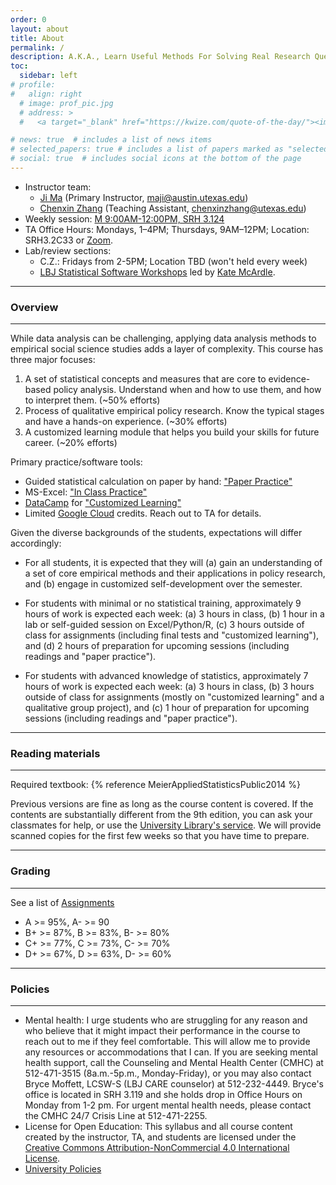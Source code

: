 ```yaml
---
order: 0
layout: about
title: About
permalink: /
description: A.K.A., Learn Useful Methods For Solving Real Research Questions But Not (Only) For Passing Course Exams And Assignments
toc:
  sidebar: left
# profile:
#   align: right
  # image: prof_pic.jpg
  # address: >
  #   <a target="_blank" href="https://kwize.com/quote-of-the-day/"><img style="width:300px;" src="https://kwize.com/pics/Quote-of-the-Day-3-0.jpg" alt="Quote of the Day"></a>

# news: true  # includes a list of news items
# selected_papers: true # includes a list of papers marked as "selected={true}"
# social: true  # includes social icons at the bottom of the page
---
```


 
- Instructor team:
  - [Ji Ma](https://jima.me/) (Primary Instructor, maji@austin.utexas.edu)
  - [Chenxin Zhang](https://lbj.utexas.edu/chenxin-zhang) (Teaching Assistant, chenxinzhang@utexas.edu)
- Weekly session: [M 9:00AM-12:00PM, SRH 3.124](/blog/)
- TA Office Hours: Mondays, 1–4PM; Thursdays, 9AM–12PM; Location: SRH3.2C33 or [Zoom](#).
- Lab/review sections:
  - C.Z.: Fridays from 2-5PM; Location TBD (won't held every week)
  - [LBJ Statistical Software Workshops](https://utexas.instructure.com/enroll/6KM8AK) led by [Kate McArdle](https://www.linkedin.com/in/katemcardle/).

---

### Overview
---

While data analysis can be challenging, applying data analysis methods to empirical social science studies adds a layer of complexity. This course has three major focuses:

1. A set of statistical concepts and measures that are core to evidence-based policy analysis. Understand when and how to use them, and how to interpret them. (~50% efforts)
2. Process of qualitative empirical policy research. Know the typical stages and have a hands-on experience. (~30% efforts)
3. A customized learning module that helps you build your skills for future career. (~20% efforts)

Primary practice/software tools: 

- Guided statistical calculation on paper by hand: ["Paper Practice"](/assignments/#21-paper-practice)
- MS-Excel: ["In Class Practice"](/assignments/#22-in-class-practice)
- [DataCamp](https://datacamp.com) for ["Customized Learning"](assignments/#3-customized-learning)
- Limited [Google Cloud](https://cloud.google.com/?hl=en) credits. Reach out to TA for details.

Given the diverse backgrounds of the students, expectations will differ accordingly:

- For all students, it is expected that they will (a) gain an understanding of a set of core empirical methods and their applications in policy research, and (b) engage in customized self-development over the semester.

- For students with minimal or no statistical training, approximately 9 hours of work is expected each week: (a) 3 hours in class, (b) 1 hour in a lab or self-guided session on Excel/Python/R, (c) 3 hours outside of class for assignments (including final tests and "customized learning"), and (d) 2 hours of preparation for upcoming sessions (including readings and "paper practice").

- For students with advanced knowledge of statistics, approximately 7 hours of work is expected each week: (a) 3 hours in class, (b) 3 hours outside of class for assignments (mostly on "customized learning" and a qualitative group project), and (c) 1 hour of preparation for upcoming sessions (including readings and "paper practice").

---
### Reading materials
---

Required textbook: {% reference MeierAppliedStatisticsPublic2014 %}

Previous versions are fine as long as the course content is covered. If the contents are substantially different from the 9th edition, you can ask your classmates for help, or use the [University Library's service](https://www.lib.utexas.edu/find-borrow-request/get-a-scan). We will provide scanned copies for the first few weeks so that you have time to prepare.


---
### Grading
---

See a list of [Assignments](/assignments/)

- A >= 95%, A- >= 90
- B+ >= 87%, B >= 83%, B- >= 80%
- C+ >= 77%, C >= 73%, C- >= 70%
- D+ >= 67%, D >= 63%, D- >= 60%


---
### Policies
---

- Mental health: I urge students who are struggling for any reason and who believe that it might impact their performance in the course to reach out to me if they feel comfortable. This will allow me to provide any resources or accommodations that I can. If you are seeking mental health support, call the Counseling and Mental Health Center (CMHC) at 512-471-3515 (8a.m.-5p.m., Monday-Friday),  or you may also contact Bryce Moffett, LCSW-S (LBJ CARE counselor) at 512-232-4449. Bryce's office is located in SRH 3.119 and she holds drop in Office Hours on Monday from 1-2 pm. For urgent mental health needs, please contact the CMHC 24/7 Crisis Line at 512-471-2255.
- License for Open Education: This syllabus and all course content created by the instructor, TA, and students are licensed under the [Creative Commons Attribution-NonCommercial 4.0 International License](https://creativecommons.org/licenses/by-nc/4.0/).
- [University Policies](/policies/)
